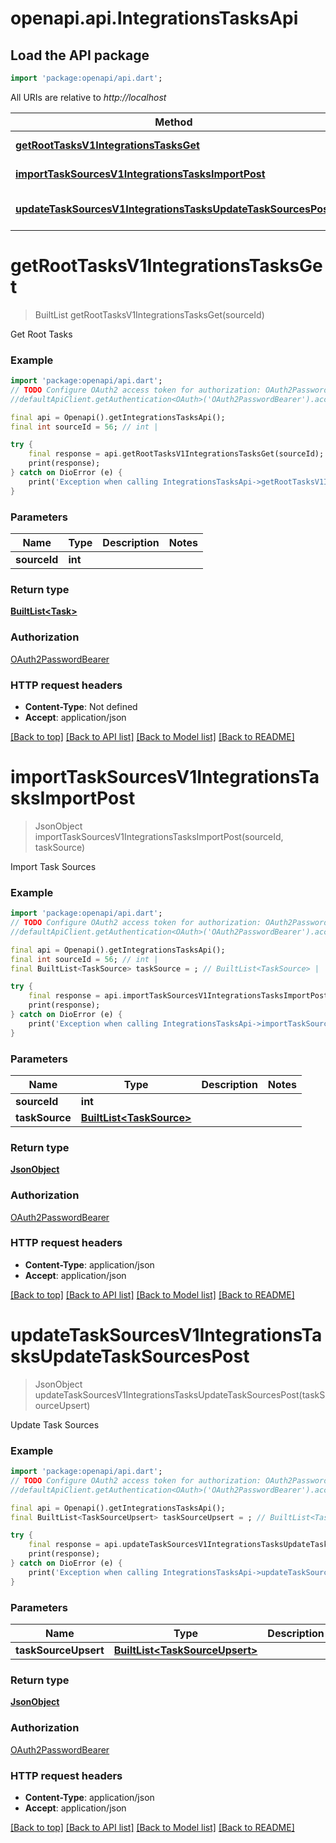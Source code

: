 # openapi.api.IntegrationsTasksApi

## Load the API package
```dart
import 'package:openapi/api.dart';
```

All URIs are relative to *http://localhost*

Method | HTTP request | Description
------------- | ------------- | -------------
[**getRootTasksV1IntegrationsTasksGet**](IntegrationsTasksApi.md#getroottasksv1integrationstasksget) | **GET** /v1/integrations/tasks/ | Get Root Tasks
[**importTaskSourcesV1IntegrationsTasksImportPost**](IntegrationsTasksApi.md#importtasksourcesv1integrationstasksimportpost) | **POST** /v1/integrations/tasks/import | Import Task Sources
[**updateTaskSourcesV1IntegrationsTasksUpdateTaskSourcesPost**](IntegrationsTasksApi.md#updatetasksourcesv1integrationstasksupdatetasksourcespost) | **POST** /v1/integrations/tasks/update_task_sources | Update Task Sources


# **getRootTasksV1IntegrationsTasksGet**
> BuiltList<Task> getRootTasksV1IntegrationsTasksGet(sourceId)

Get Root Tasks

### Example
```dart
import 'package:openapi/api.dart';
// TODO Configure OAuth2 access token for authorization: OAuth2PasswordBearer
//defaultApiClient.getAuthentication<OAuth>('OAuth2PasswordBearer').accessToken = 'YOUR_ACCESS_TOKEN';

final api = Openapi().getIntegrationsTasksApi();
final int sourceId = 56; // int | 

try {
    final response = api.getRootTasksV1IntegrationsTasksGet(sourceId);
    print(response);
} catch on DioError (e) {
    print('Exception when calling IntegrationsTasksApi->getRootTasksV1IntegrationsTasksGet: $e\n');
}
```

### Parameters

Name | Type | Description  | Notes
------------- | ------------- | ------------- | -------------
 **sourceId** | **int**|  | 

### Return type

[**BuiltList&lt;Task&gt;**](Task.md)

### Authorization

[OAuth2PasswordBearer](../README.md#OAuth2PasswordBearer)

### HTTP request headers

 - **Content-Type**: Not defined
 - **Accept**: application/json

[[Back to top]](#) [[Back to API list]](../README.md#documentation-for-api-endpoints) [[Back to Model list]](../README.md#documentation-for-models) [[Back to README]](../README.md)

# **importTaskSourcesV1IntegrationsTasksImportPost**
> JsonObject importTaskSourcesV1IntegrationsTasksImportPost(sourceId, taskSource)

Import Task Sources

### Example
```dart
import 'package:openapi/api.dart';
// TODO Configure OAuth2 access token for authorization: OAuth2PasswordBearer
//defaultApiClient.getAuthentication<OAuth>('OAuth2PasswordBearer').accessToken = 'YOUR_ACCESS_TOKEN';

final api = Openapi().getIntegrationsTasksApi();
final int sourceId = 56; // int | 
final BuiltList<TaskSource> taskSource = ; // BuiltList<TaskSource> | 

try {
    final response = api.importTaskSourcesV1IntegrationsTasksImportPost(sourceId, taskSource);
    print(response);
} catch on DioError (e) {
    print('Exception when calling IntegrationsTasksApi->importTaskSourcesV1IntegrationsTasksImportPost: $e\n');
}
```

### Parameters

Name | Type | Description  | Notes
------------- | ------------- | ------------- | -------------
 **sourceId** | **int**|  | 
 **taskSource** | [**BuiltList&lt;TaskSource&gt;**](TaskSource.md)|  | 

### Return type

[**JsonObject**](JsonObject.md)

### Authorization

[OAuth2PasswordBearer](../README.md#OAuth2PasswordBearer)

### HTTP request headers

 - **Content-Type**: application/json
 - **Accept**: application/json

[[Back to top]](#) [[Back to API list]](../README.md#documentation-for-api-endpoints) [[Back to Model list]](../README.md#documentation-for-models) [[Back to README]](../README.md)

# **updateTaskSourcesV1IntegrationsTasksUpdateTaskSourcesPost**
> JsonObject updateTaskSourcesV1IntegrationsTasksUpdateTaskSourcesPost(taskSourceUpsert)

Update Task Sources

### Example
```dart
import 'package:openapi/api.dart';
// TODO Configure OAuth2 access token for authorization: OAuth2PasswordBearer
//defaultApiClient.getAuthentication<OAuth>('OAuth2PasswordBearer').accessToken = 'YOUR_ACCESS_TOKEN';

final api = Openapi().getIntegrationsTasksApi();
final BuiltList<TaskSourceUpsert> taskSourceUpsert = ; // BuiltList<TaskSourceUpsert> | 

try {
    final response = api.updateTaskSourcesV1IntegrationsTasksUpdateTaskSourcesPost(taskSourceUpsert);
    print(response);
} catch on DioError (e) {
    print('Exception when calling IntegrationsTasksApi->updateTaskSourcesV1IntegrationsTasksUpdateTaskSourcesPost: $e\n');
}
```

### Parameters

Name | Type | Description  | Notes
------------- | ------------- | ------------- | -------------
 **taskSourceUpsert** | [**BuiltList&lt;TaskSourceUpsert&gt;**](TaskSourceUpsert.md)|  | 

### Return type

[**JsonObject**](JsonObject.md)

### Authorization

[OAuth2PasswordBearer](../README.md#OAuth2PasswordBearer)

### HTTP request headers

 - **Content-Type**: application/json
 - **Accept**: application/json

[[Back to top]](#) [[Back to API list]](../README.md#documentation-for-api-endpoints) [[Back to Model list]](../README.md#documentation-for-models) [[Back to README]](../README.md)

